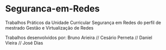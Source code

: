 # Seguranca-em-Redes
Trabalhos Práticos da Unidade Curricular Segurança em Redes do perfil de mestrado Gestão e Virtualização de Redes


Trabalhos desenvolvidos por: Bruno Arieira // Cesário Perneta // Daniel Vieira // José Dias
